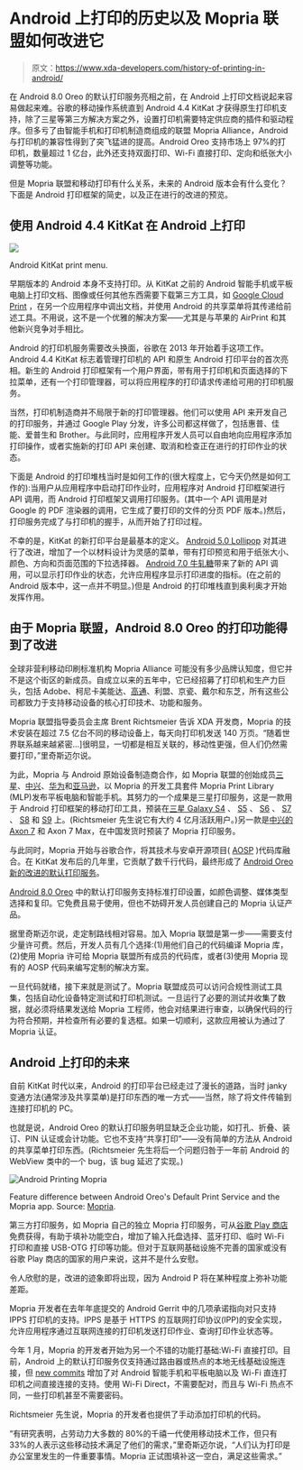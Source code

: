 # Android 上打印的历史以及 Mopria 联盟如何改进它

> 原文：<https://www.xda-developers.com/history-of-printing-in-android/>

在 Android 8.0 Oreo 的默认打印服务亮相之前，在 Android 上打印文档说起来容易做起来难。谷歌的移动操作系统直到 Android 4.4 KitKat 才获得原生打印机支持，除了三星等第三方解决方案之外，设置打印机需要特定供应商的插件和驱动程序。但多亏了由智能手机和打印机制造商组成的联盟 Mopria Alliance，Android 与打印机的兼容性得到了突飞猛进的提高。Android Oreo 支持市场上 97%的打印机，数量超过 1 亿台，此外还支持双面打印、Wi-Fi 直接打印、定向和纸张大小调整等功能。

但是 Mopria 联盟和移动打印有什么关系，未来的 Android 版本会有什么变化？下面是 Android 打印框架的简史，以及正在进行的改进的预览。

## 使用 Android 4.4 KitKat 在 Android 上打印

 <picture>![](img/10eee0b196dd83c0ef1033bb68055a8f.png)</picture> 

Android KitKat print menu.

早期版本的 Android 本身不支持打印。从 KitKat 之前的 Android 智能手机或平板电脑上打印文档、图像或任何其他东西需要下载第三方工具，如 [Google Cloud Print](https://www.xda-developers.com/how-to-print-android/) ，在另一个应用程序中调出文档，并使用 Android 的共享菜单将其传递给前述工具。不用说，这不是一个优雅的解决方案——尤其是与苹果的 AirPrint 和其他新兴竞争对手相比。

Android 的打印机服务需要改头换面，谷歌在 2013 年开始着手这项工作。Android 4.4 KitKat 标志着管理打印机的 API 和原生 Android 打印平台的首次亮相。新生的 Android 打印框架有一个用户界面，带有用于打印机和页面选择的下拉菜单，还有一个打印管理器，可以将应用程序的打印请求传递给可用的打印机服务。

当然，打印机制造商并不局限于新的打印管理器。他们可以使用 API 来开发自己的打印服务，并通过 Google Play 分发，许多公司都这样做了，包括惠普、佳能、爱普生和 Brother。与此同时，应用程序开发人员可以自由地向应用程序添加打印操作，或者实施新的打印 API 来创建、取消和检查正在进行的打印作业的状态。

下面是 Android 的打印堆栈当时是如何工作的(很大程度上，它今天仍然是如何工作的):当用户从应用程序中启动打印作业时，应用程序对 Android 打印框架进行 API 调用，而 Android 打印框架又调用打印服务。(其中一个 API 调用是对 Google 的 PDF 渲染器的调用，它生成了要打印的文件的分页 PDF 版本。)然后，打印服务完成了与打印机的握手，从而开始了打印过程。

不幸的是，KitKat 的新打印平台是最基本的定义。 [Android 5.0 Lollipop](https://www.xda-developers.com/tag/android-5-0-lollipop/) 对其进行了改进，增加了一个以材料设计为灵感的菜单，带有打印预览和用于纸张大小、颜色、方向和页面范围的下拉选择器。 [Android 7.0 牛轧糖](https://www.xda-developers.com/tag/android-7-0-nougat/)带来了新的 API 调用，可以显示打印作业的状态，允许应用程序显示打印进度的指标。(在之前的 Android 版本中，这一点并不明显。)但是 Android 的打印堆栈直到奥利奥才开始发挥作用。

## 由于 Mopria 联盟，Android 8.0 Oreo 的打印功能得到了改进

全球非营利移动印刷标准机构 Mopria Alliance 可能没有多少品牌认知度，但它并不是这个街区的新成员。自成立以来的五年中，它已经招募了打印机和生产力巨头，包括 Adobe、柯尼卡美能达、[高通](https://www.xda-developers.com/tag/qualcomm/)、利盟、京瓷、戴尔和东芝，所有这些公司都致力于支持移动设备的核心打印技术、功能和服务。

Mopria 联盟指导委员会主席 Brent Richtsmeier 告诉 XDA 开发商，Mopria 的技术安装在超过 7.5 亿台不同的移动设备上，每天向打印机发送 140 万页。“随着世界联系越来越紧密...]很明显，一切都是相互关联的，移动性更强，但人们仍然需要打印，”里奇斯迈尔说。

为此，Mopria 与 Android 原始设备制造商合作，如 Mopria 联盟的创始成员[三星](https://www.xda-developers.com/tag/samsung/)、[中兴](https://www.xda-developers.com/tag/zte/)、[华为](https://www.xda-developers.com/tag/huawei/)和[亚马逊](https://www.xda-developers.com/tag/amazon/)，以 Mopria 的开发工具套件 Mopria Print Library (MLP)发布平板电脑和智能手机。其努力的一个成果是三星打印服务，这是一款用于 Android 打印框架的移动打印工具，预装在[三星 Galaxy S4](https://forum.xda-developers.com/galaxy-s4) 、 [S5](https://forum.xda-developers.com/galaxy-s5) 、 [S6](https://forum.xda-developers.com/galaxy-s6) 、 [S7](https://forum.xda-developers.com/galaxy-s7) 、 [S8](https://forum.xda-developers.com/galaxy-s8) 和 [S9](https://forum.xda-developers.com/galaxy-s9) 上。(Richtsmeier 先生说它有大约 4 亿月活跃用户。)另一款是[中兴的 Axon 7](https://forum.xda-developers.com/axon-7) 和 Axon 7 Max，在中国发货时预装了 Mopria 打印服务。

与此同时，Mopria 开始与谷歌合作，将其技术与安卓开源项目( [AOSP](https://www.xda-developers.com/tag/aosp/) )代码库融合。在 KitKat 发布后的几年里，它贡献了数千行代码，最终形成了 [Android Oreo 新的改进的默认打印服务](https://www.xda-developers.com/android-oreo-print-service-ipp/)。

[Android 8.0 Oreo](https://www.xda-developers.com/tag/android-oreo/) 中的默认打印服务支持标准打印设置，如颜色调整、媒体类型选择和复印。它免费且易于使用，但也不妨碍开发人员创建自己的 Mopria 认证产品。

据里奇斯迈尔说，走定制路线相对容易。加入 Mopria 联盟是第一步——需要支付少量许可费。然后，开发人员有几个选择:(1)用他们自己的代码编译 Mopria 库，(2)使用 Mopria 许可给 Mopria 联盟所有成员的代码库，或者(3)使用 Mopria 现有的 AOSP 代码来编写定制的解决方案。

一旦代码就绪，接下来就是测试了。Mopria 联盟成员可以访问合规性测试工具集，包括自动化设备特定测试和打印机测试。一旦运行了必要的测试并收集了数据，就必须将结果发送给 Mopria 工程师，他会对结果进行审查，以确保代码的行为符合预期，并检查所有必要的复选框。如果一切顺利，这款应用被认为通过了 Mopria 认证。

## Android 上打印的未来

自前 KitKat 时代以来，Android 的打印平台已经走过了漫长的道路，当时 janky 变通方法(通常涉及共享菜单)是打印东西的唯一方式——当然，除了将文件传输到连接打印机的 PC。

也就是说，Android Oreo 的默认打印服务明显缺乏企业功能，如打孔、折叠、装订、PIN 认证或会计功能。它也不支持“共享打印”——没有简单的方法从 Android 的共享菜单打印东西。(Richtsmeier 先生将后一个问题归咎于一年前 Android 的 WebView 类中的一个 bug，该 bug 延迟了实现。)

 <picture>![Android Printing Mopria](img/7ee5c10d6fe0955bb8fdc8f719ce4270.png)</picture> 

Feature difference between Android Oreo's Default Print Service and the Mopria app. Source: [Mopria](https://mopria.org/android-8-oreo-faq).

第三方打印服务，如 Mopria 自己的独立 Mopria 打印服务，可从[谷歌 Play 商店](https://www.xda-developers.com/tag/google-play-store/)免费获得，有助于填补功能空白，增加了输入托盘选择、蓝牙打印、临时 Wi-Fi 打印和直接 USB-OTG 打印等功能。但对于互联网基础设施不完善的国家或没有谷歌 Play 商店的国家的用户来说，这并不是什么安慰。

令人欣慰的是，改进的迹象即将出现，因为 Android P 将在某种程度上弥补功能差距。

Mopria 开发者在去年年底提交的 Android Gerrit 中的几项承诺指向对只支持 IPPS 打印机的支持。IPPS 是基于 HTTPS 的互联网打印协议(IPP)的安全实现，允许应用程序通过互联网连接的打印机发送打印作业、查询打印作业状态等。

今年 1 月，Mopria 的开发者开始为另一个不错的功能打基础:Wi-Fi 直接打印。目前，Android 上的默认打印服务仅支持通过路由器或热点的本地无线基础设施连接，但 [new commits](https://www.xda-developers.com/wi-fi-direct-printing-android/) 增加了对 Android 智能手机和平板电脑以及 Wi-Fi 直连打印机之间直接连接的支持。使用 Wi-Fi Direct，不需要配对，而且与 Wi-Fi 热点不同，一些打印机甚至不需要密码。

Richtsmeier 先生说，Mopria 的开发者也提供了手动添加打印机的代码。

“有研究表明，占劳动力大多数的 80%的千禧一代使用移动技术工作，但只有 33%的人表示这些移动技术满足了他们的需求，”里奇斯迈尔说，“人们认为打印是办公室里发生的一件重要事情。Mopria 正试图填补这一空白，满足这些需求。”